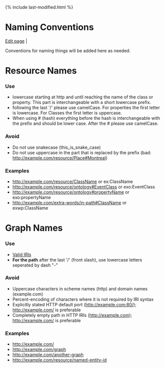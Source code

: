 {% include last-modified.html %}
 
Naming Conventions
===================
[Edit page](https://github.com/culturecreates/artsdata-data-model/blob/master/{{page.path}}) | <span id="last-modified"></span>

Conventions for naming things will be added here as needed.

# Resource Names
### Use
* lowercase starting at http and until reaching the name of the class or property.  This part is interchangeable with a short lowercase prefix.
* following the last '/' please use camelCase. For properties the first letter is lowercase. For Classes the first letter is uppercase.
* When using # (hash) everything before the hash is interchangeable with the prefix and should be lower case. After the # please use camelCase.

### Avoid
* Do not use snakecase (this_is_snake_case)
* Do not use uppercase in the part that is replaced by the prefix (bad: http://example.com/resource/Place#Montreal)

### Examples
* http://example.com/resource/ClassName or ex:ClassName
* http://example.com/resource/ontology#EventClass or exo:EventClass
* http://example.com/resource/ontology#propertyName or exo:propertyName
* http://example.com/extra-words/in-path#ClassName or exwp:ClassName

# Graph Names
### Use
* [Valid IRIs](https://www.w3.org/TR/rdf11-concepts/#section-rdf-graph)
* **For the path** after the last '/' (front slash), use lowercase letters seperated by dash "-" 

### Avoid
* Uppercase characters in scheme names (http) and domain names (example.com)
* Percent-encoding of characters where it is not required by IRI syntax
* Explicitly stated HTTP default port (http://example.com:80/); http://example.com/ is preferable
* Completely empty path in HTTP IRIs (http://example.com); http://example.com/ is preferable

### Examples
* http://example.com/
* http://example.com/graph
* http://example.com/another-graph
* http://example.com/resource/named-entity-id
